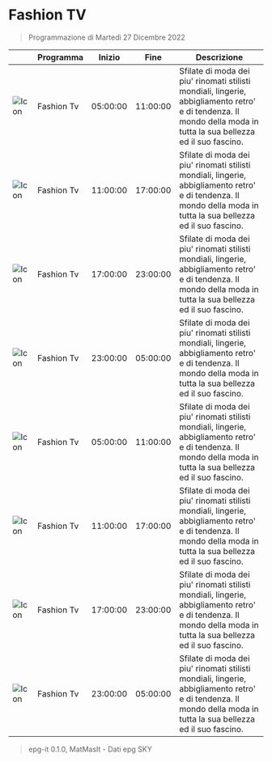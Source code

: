 # Fashion TV
> Programmazione di Martedì 27 Dicembre 2022

||Programma|Inizio|Fine|Descrizione|
|---|---|---|---|---|
|![Icon](https://guidatv.sky.it/uuid/Documentari_Cover_d89_D1mUI0.png)|Fashion Tv|05:00:00|11:00:00|Sfilate di moda dei piu&#039; rinomati stilisti mondiali, lingerie, abbigliamento retro&#039; e di tendenza. Il mondo della moda in tutta la sua bellezza ed il suo fascino.
|![Icon](https://guidatv.sky.it/uuid/Documentari_Cover_d89_D1mUI0.png)|Fashion Tv|11:00:00|17:00:00|Sfilate di moda dei piu&#039; rinomati stilisti mondiali, lingerie, abbigliamento retro&#039; e di tendenza. Il mondo della moda in tutta la sua bellezza ed il suo fascino.
|![Icon](https://guidatv.sky.it/uuid/Documentari_Cover_d89_D1mUI0.png)|Fashion Tv|17:00:00|23:00:00|Sfilate di moda dei piu&#039; rinomati stilisti mondiali, lingerie, abbigliamento retro&#039; e di tendenza. Il mondo della moda in tutta la sua bellezza ed il suo fascino.
|![Icon](https://guidatv.sky.it/uuid/Documentari_Cover_d89_D1mUI0.png)|Fashion Tv|23:00:00|05:00:00|Sfilate di moda dei piu&#039; rinomati stilisti mondiali, lingerie, abbigliamento retro&#039; e di tendenza. Il mondo della moda in tutta la sua bellezza ed il suo fascino.
|![Icon](https://guidatv.sky.it/uuid/Documentari_Cover_d89_D1mUI0.png)|Fashion Tv|05:00:00|11:00:00|Sfilate di moda dei piu&#039; rinomati stilisti mondiali, lingerie, abbigliamento retro&#039; e di tendenza. Il mondo della moda in tutta la sua bellezza ed il suo fascino.
|![Icon](https://guidatv.sky.it/uuid/Documentari_Cover_d89_D1mUI0.png)|Fashion Tv|11:00:00|17:00:00|Sfilate di moda dei piu&#039; rinomati stilisti mondiali, lingerie, abbigliamento retro&#039; e di tendenza. Il mondo della moda in tutta la sua bellezza ed il suo fascino.
|![Icon](https://guidatv.sky.it/uuid/Documentari_Cover_d89_D1mUI0.png)|Fashion Tv|17:00:00|23:00:00|Sfilate di moda dei piu&#039; rinomati stilisti mondiali, lingerie, abbigliamento retro&#039; e di tendenza. Il mondo della moda in tutta la sua bellezza ed il suo fascino.
|![Icon](https://guidatv.sky.it/uuid/Documentari_Cover_d89_D1mUI0.png)|Fashion Tv|23:00:00|05:00:00|Sfilate di moda dei piu&#039; rinomati stilisti mondiali, lingerie, abbigliamento retro&#039; e di tendenza. Il mondo della moda in tutta la sua bellezza ed il suo fascino.



 > epg-it 0.1.0, MatMasIt - Dati epg SKY